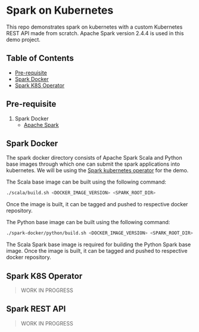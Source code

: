 # Spark on Kubernetes 

This repo demonstrates spark on kubernetes with a custom Kubernetes REST API
made from scratch. 
Apache Spark version 2.4.4 is used in this demo project. 

## Table of Contents
* [Pre-requisite](#pre-requisite)
* [Spark Docker](#spark-docker)
* [Spark K8S Operator](#spark-k8s-ops) 


<a name="pre-requisite"></a>
## Pre-requisite
1. Spark Docker
   * [Apache Spark](https://archive.apache.org/dist/spark/spark-2.4.4/spark-2.4.4-bin-hadoop2.7.tgz)

<a name="spark-docker"></a>
## Spark Docker
The spark docker directory consists of Apache Spark Scala and Python base images through which
one can submit the spark applications into kubernetes. We will be using the [Spark
kubernetes operator](https://github.com/GoogleCloudPlatform/spark-on-k8s-operator) for the demo. <br>

The Scala base image can be built using the following command:
```bash
./scala/build.sh <DOCKER_IMAGE_VERSION> <SPARK_ROOT_DIR>
```
Once the image is built, it can be tagged and pushed to respective docker repository.

The Python base image can be built using the following command:
```bash
./spark-docker/python/build.sh <DOCKER_IMAGE_VERSION> <SPARK_ROOT_DIR> <SCALA_SPARK_BASE_IMAGE>
```

The Scala Spark base image is required for building the Python Spark base image.
Once the image is built, it can be tagged and pushed to respective docker repository.

<a name="spark-k8s-ops"></a>
## Spark K8S Operator
> WORK IN PROGRESS

<a name="spark-rest-api"></a>
## Spark REST API
> WORK IN PROGRESS
